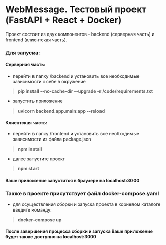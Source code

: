 # WebMessage. Тестовый проект (FastAPI + React + Docker)

Проект состоит из двух компонентов - backend (серверная часть) и frontend (клиентская часть).
### Для запуска: 
####   Серверная часть:
* перейти в папку /backend и установить все необходимые зависимости к себе в окружение 
> **pip install --no-cache-dir --upgrade -r /code/requirements.txt** 
* запустить приложение 
> **uvicorn backend.app.main:app --reload** 
####   Клиентская часть:
* перейти в папку /frontend и установить все необходимые зависимости из файла package.json 
> **npm install**
* далее запустите проект 
> **npm start**
####   Ваше приложение запустится в браузере на localhost:3000
### Также в проекте присутствует файл docker-compose.yaml 
* для осуществления сборки и запуска проекта в корневом каталоге введите команду: 
> **docker-compose up**
####   После завершения процесса сборки и запуска Ваше приложение будет также доступно на localhost:3000
